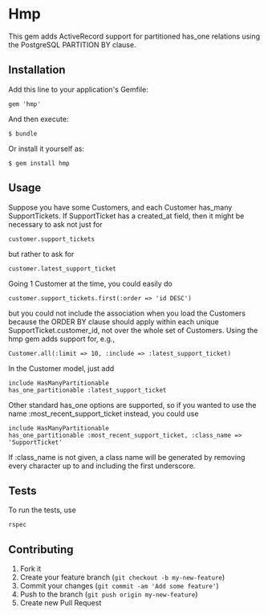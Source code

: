 # Hmp

This gem adds ActiveRecord support for partitioned has_one relations using the
PostgreSQL PARTITION BY clause.

## Installation

Add this line to your application's Gemfile:

    gem 'hmp'

And then execute:

    $ bundle

Or install it yourself as:

    $ gem install hmp

## Usage

Suppose you have some Customers, and each Customer has_many SupportTickets. If
SupportTicket has a created_at field, then it might be necessary to ask not just for

    customer.support_tickets

but rather to ask for

    customer.latest_support_ticket

Going 1 Customer at the time, you could easily do

    customer.support_tickets.first(:order => 'id DESC')

but you could not include the association when you load the Customers because
the ORDER BY clause should apply within each unique SupportTicket.customer_id,
not over the whole set of Customers. Using the hmp gem adds support for, e.g.,

    Customer.all(:limit => 10, :include => :latest_support_ticket)

In the Customer model, just add

    include HasManyPartitionable
    has_one_partitionable :latest_support_ticket

Other standard has_one options are supported, so if you wanted to use the name
:most_recent_support_ticket instead, you could use

    include HasManyPartitionable
    has_one_partitionable :most_recent_support_ticket, :class_name => 'SupportTicket'

If :class_name is not given, a class name will be generated by removing every
character up to and including the first underscore.

## Tests

To run the tests, use

    rspec


## Contributing

1. Fork it
2. Create your feature branch (`git checkout -b my-new-feature`)
3. Commit your changes (`git commit -am 'Add some feature'`)
4. Push to the branch (`git push origin my-new-feature`)
5. Create new Pull Request
